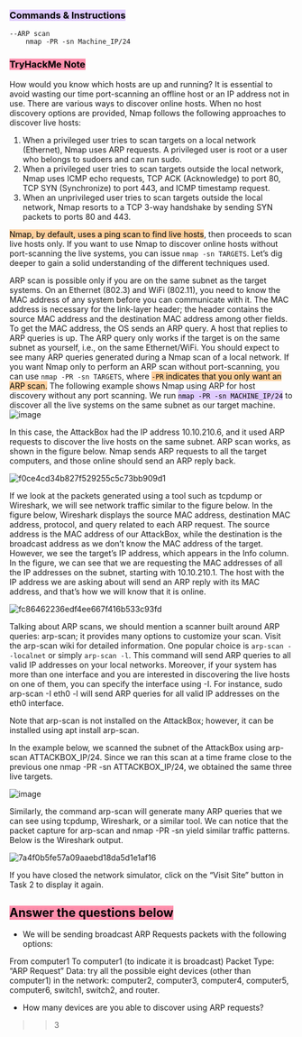 ### <mark style="background: #D2B3FFA6;">Commands & Instructions</mark>

	--ARP scan
		nmap -PR -sn Machine_IP/24

### <mark style="background: #FF5582A6;">TryHackMe Note
</mark>

How would you know which hosts are up and running? It is essential to avoid wasting our time port-scanning an offline host or an IP address not in use. There are various ways to discover online hosts. When no host discovery options are provided, Nmap follows the following approaches to discover live hosts:

1. When a privileged user tries to scan targets on a local network (Ethernet), Nmap uses ARP requests. A privileged user is root or a user who belongs to sudoers and can run sudo.
2. When a privileged user tries to scan targets outside the local network, Nmap uses ICMP echo requests, TCP ACK (Acknowledge) to port 80, TCP SYN (Synchronize) to port 443, and ICMP timestamp request.
3. When an unprivileged user tries to scan targets outside the local network, Nmap resorts to a TCP 3-way handshake by sending SYN packets to ports 80 and 443.

<mark style="background: #FFB86CA6;">Nmap, by default, uses a ping scan to find live hosts</mark>, then proceeds to scan live hosts only. If you want to use Nmap to discover online hosts without port-scanning the live systems, you can issue `nmap -sn TARGETS`. Let’s dig deeper to gain a solid understanding of the different techniques used.

ARP scan is possible only if you are on the same subnet as the target systems. On an Ethernet (802.3) and WiFi (802.11), you need to know the MAC address of any system before you can communicate with it. The MAC address is necessary for the link-layer header; the header contains the source MAC address and the destination MAC address among other fields. To get the MAC address, the OS sends an ARP query. A host that replies to ARP queries is up. The ARP query only works if the target is on the same subnet as yourself, i.e., on the same Ethernet/WiFi. You should expect to see many ARP queries generated during a Nmap scan of a local network. If you want Nmap only to perform an ARP scan without port-scanning, you can use `nmap -PR -sn TARGETS`, where <mark style="background: #FFB86CA6;">`-PR` indicates that you only want an ARP scan.</mark> The following example shows Nmap using ARP for host discovery without any port scanning. We run <mark style="background: #D2B3FFA6;">`nmap -PR -sn MACHINE_IP/24`</mark> to discover all the live systems on the same subnet as our target machine.
![image](https://github.com/Taukir1515/Nmap/assets/65533124/8349a605-13e1-4e0b-b140-56ee00b79aca)


In this case, the AttackBox had the IP address 10.10.210.6, and it used ARP requests to discover the live hosts on the same subnet. ARP scan works, as shown in the figure below. Nmap sends ARP requests to all the target computers, and those online should send an ARP reply back.

![f0ce4cd34b827f529255c5c73bb909d1](https://github.com/Taukir1515/Nmap/assets/65533124/52d3f712-33fb-4b37-afb1-7baed524c4ab)


If we look at the packets generated using a tool such as tcpdump or Wireshark, we will see network traffic similar to the figure below. In the figure below, Wireshark displays the source MAC address, destination MAC address, protocol, and query related to each ARP request. The source address is the MAC address of our AttackBox, while the destination is the broadcast address as we don’t know the MAC address of the target. However, we see the target’s IP address, which appears in the Info column. In the figure, we can see that we are requesting the MAC addresses of all the IP addresses on the subnet, starting with 10.10.210.1. The host with the IP address we are asking about will send an ARP reply with its MAC address, and that’s how we will know that it is online.

![fc86462236edf4ee667f416b533c93fd](https://github.com/Taukir1515/Nmap/assets/65533124/3a877bab-4dfa-4c83-9b2e-979863bd806a)


Talking about ARP scans, we should mention a scanner built around ARP queries: arp-scan; it provides many options to customize your scan. Visit the arp-scan wiki for detailed information. One popular choice is `arp-scan --localnet` or simply `arp-scan -l`. This command will send ARP queries to all valid IP addresses on your local networks. Moreover, if your system has more than one interface and you are interested in discovering the live hosts on one of them, you can specify the interface using -I. For instance, sudo arp-scan -I eth0 -l will send ARP queries for all valid IP addresses on the eth0 interface.

Note that arp-scan is not installed on the AttackBox; however, it can be installed using apt install arp-scan.

In the example below, we scanned the subnet of the AttackBox using arp-scan ATTACKBOX_IP/24. Since we ran this scan at a time frame close to the previous one nmap -PR -sn ATTACKBOX_IP/24, we obtained the same three live targets.

![image](https://github.com/Taukir1515/Nmap/assets/65533124/ed069821-f131-4666-896d-f0ae7f1a4cdf)


Similarly, the command arp-scan will generate many ARP queries that we can see using tcpdump, Wireshark, or a similar tool. We can notice that the packet capture for arp-scan and nmap -PR -sn yield similar traffic patterns. Below is the Wireshark output.

![7a4f0b5fe57a09aaebd18da5d1e1af16](https://github.com/Taukir1515/Nmap/assets/65533124/2e4bdbef-2a76-4a05-8a25-f5f55ac5159c)



If you have closed the network simulator, click on the “Visit Site” button in Task 2 to display it again.

## <mark style="background: #FF5582A6;">Answer the questions below</mark>

- We will be sending broadcast ARP Requests packets with the following options:

From computer1
To computer1 (to indicate it is broadcast)
Packet Type: “ARP Request”
Data: try all the possible eight devices (other than computer1) in the network: computer2, computer3, computer4, computer5, computer6, switch1, switch2, and router.

- How many devices are you able to discover using ARP requests?
>> 3
